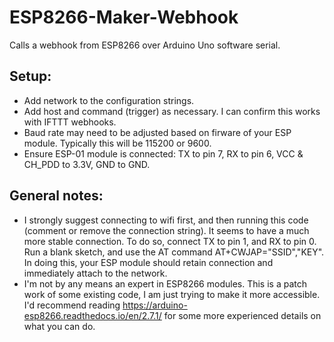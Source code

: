 # ESP8266-Maker-Webhook
Calls a webhook from ESP8266 over Arduino Uno software serial.

## Setup: 
- Add network to the configuration strings. 
- Add host and command (trigger) as necessary. I can confirm this works with IFTTT webhooks. 
- Baud rate may need to be adjusted based on firware of your ESP module. Typically this will be 115200 or 9600. 
- Ensure ESP-01 module is connected: TX to pin 7, RX to pin 6, VCC & CH_PDD to 3.3V, GND to GND.

## General notes: 
- I strongly suggest connecting to wifi first, and then running this code (comment or remove the connection string). It seems to have a much more stable connection. To do so, connect TX to pin 1, and RX to pin 0. Run a blank sketch, and use the AT command AT+CWJAP="SSID","KEY". In doing this, your ESP module should retain connection and immediately attach to the network. 
- I'm not by any means an expert in ESP8266 modules. This is a patch work of some existing code, I am just trying to make it more accessible. I'd recommend reading https://arduino-esp8266.readthedocs.io/en/2.7.1/ for some more experienced details on what you can do. 
